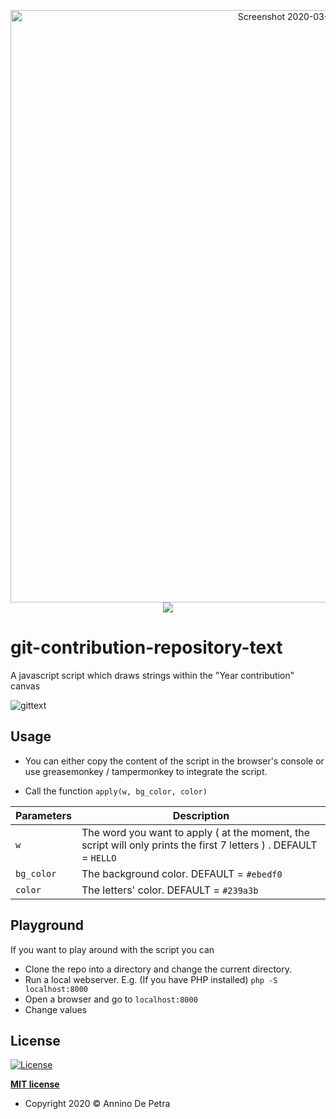 <p align ="center"><img width="948" alt="Screenshot 2020-03-26 at 17 55 52" src="https://user-images.githubusercontent.com/6486741/77679894-1a43a700-6f8b-11ea-9570-1d136d99750d.png"><br/>
<img src="https://img.shields.io/badge/javascript--green"></p>

# git-contribution-repository-text
A javascript script which draws strings within the "Year contribution" canvas

![gittext](https://user-images.githubusercontent.com/6486741/77680279-a6ee6500-6f8b-11ea-9e08-cb9b723957b8.gif)


## Usage

- You can either copy the content of the script in the browser's console or use greasemonkey / tampermonkey to integrate the script.

- Call the function `apply(w, bg_color, color)` 


Parameters | Description
------------ | -------------
`w` | The word you want to apply ( at the moment, the script will only prints the first 7 letters ) . DEFAULT = `HELLO` 
`bg_color` | The background color. DEFAULT = `#ebedf0`
`color` | The letters' color. DEFAULT = `#239a3b`


## Playground
If you want to play around with the script you can

- Clone the repo into a directory and change the current directory.
- Run a local webserver. E.g. (If you have PHP installed) `php -S localhost:8000`
- Open a browser and go to `localhost:8000`
- Change values

## License

[![License](http://img.shields.io/:license-mit-blue.svg?style=flat-square)](http://badges.mit-license.org)

**[MIT license](http://opensource.org/licenses/mit-license.php)**
- Copyright 2020 © Annino De Petra
